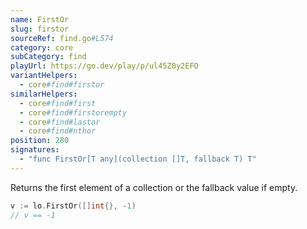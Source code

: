 ```yaml
---
name: FirstOr
slug: firstor
sourceRef: find.go#L574
category: core
subCategory: find
playUrl: https://go.dev/play/p/ul45Z0y2EFO
variantHelpers:
  - core#find#firstor
similarHelpers:
  - core#find#first
  - core#find#firstorempty
  - core#find#lastor
  - core#find#nthor
position: 280
signatures:
  - "func FirstOr[T any](collection []T, fallback T) T"
---
```


Returns the first element of a collection or the fallback value if empty.

```go
v := lo.FirstOr([]int{}, -1)
// v == -1
```


